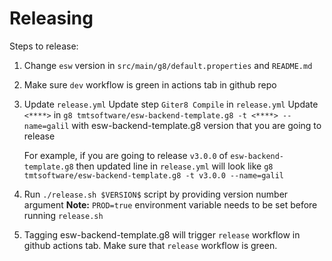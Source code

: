 # Releasing

Steps to release:

1. Change `esw` version in `src/main/g8/default.properties` and `README.md`
1. Make sure `dev` workflow is green in actions tab in github repo
1. Update `release.yml`
    Update step `Giter8 Compile` in `release.yml`
    Update `<****>` in `g8 tmtsoftware/esw-backend-template.g8 -t <****> --name=galil` with esw-backend-template.g8 version that you are going to release
    
    For example, if you are going to release `v3.0.0` of `esw-backend-template.g8`
    then updated line in `release.yml` will look like `g8 tmtsoftware/esw-backend-template.g8 -t v3.0.0 --name=galil`
1. Run `./release.sh $VERSION$` script by providing version number argument
    **Note:** `PROD=true` environment variable needs to be set before running `release.sh`
1. Tagging esw-backend-template.g8 will trigger `release` workflow in github actions tab. Make sure that `release` workflow is green.
